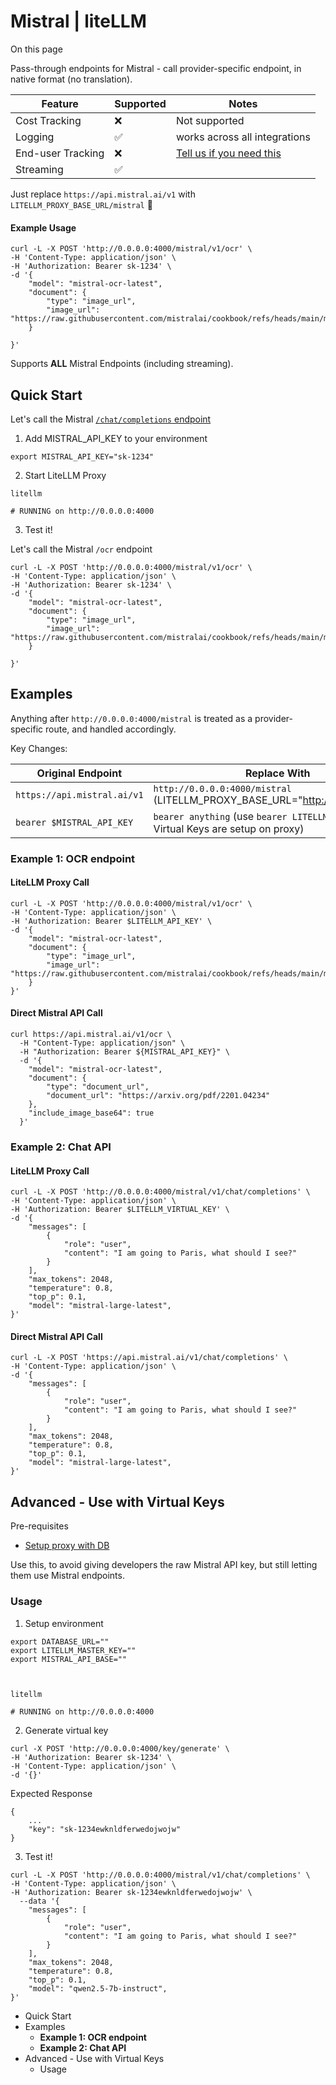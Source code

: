 # Mistral | liteLLM

On this page

Pass-through endpoints for Mistral - call provider-specific endpoint, in native format (no translation).

Feature| Supported| Notes  
---|---|---  
Cost Tracking| ❌| Not supported  
Logging| ✅| works across all integrations  
End-user Tracking| ❌| [Tell us if you need this](https://github.com/BerriAI/litellm/issues/new)  
Streaming| ✅|   
  
Just replace `https://api.mistral.ai/v1` with `LITELLM_PROXY_BASE_URL/mistral` 🚀

#### **Example Usage**​
    
    
    curl -L -X POST 'http://0.0.0.0:4000/mistral/v1/ocr' \  
    -H 'Content-Type: application/json' \  
    -H 'Authorization: Bearer sk-1234' \  
    -d '{  
        "model": "mistral-ocr-latest",  
        "document": {  
            "type": "image_url",  
            "image_url": "https://raw.githubusercontent.com/mistralai/cookbook/refs/heads/main/mistral/ocr/receipt.png"  
        }  
      
    }'  
    

Supports **ALL** Mistral Endpoints (including streaming).

## Quick Start​

Let's call the Mistral [`/chat/completions` endpoint](https://docs.mistral.ai/api/#tag/chat/operation/chat_completion_v1_chat_completions_post)

  1. Add MISTRAL_API_KEY to your environment

    
    
    export MISTRAL_API_KEY="sk-1234"  
    

  2. Start LiteLLM Proxy

    
    
    litellm  
      
    # RUNNING on http://0.0.0.0:4000  
    

  3. Test it!

Let's call the Mistral `/ocr` endpoint
    
    
    curl -L -X POST 'http://0.0.0.0:4000/mistral/v1/ocr' \  
    -H 'Content-Type: application/json' \  
    -H 'Authorization: Bearer sk-1234' \  
    -d '{  
        "model": "mistral-ocr-latest",  
        "document": {  
            "type": "image_url",  
            "image_url": "https://raw.githubusercontent.com/mistralai/cookbook/refs/heads/main/mistral/ocr/receipt.png"  
        }  
      
    }'  
    

## Examples​

Anything after `http://0.0.0.0:4000/mistral` is treated as a provider-specific route, and handled accordingly.

Key Changes:

**Original Endpoint**| **Replace With**  
---|---  
`https://api.mistral.ai/v1`| `http://0.0.0.0:4000/mistral` (LITELLM_PROXY_BASE_URL="<http://0.0.0.0:4000>")  
`bearer $MISTRAL_API_KEY`| `bearer anything` (use `bearer LITELLM_VIRTUAL_KEY` if Virtual Keys are setup on proxy)  
  
### **Example 1: OCR endpoint**​

#### LiteLLM Proxy Call​
    
    
    curl -L -X POST 'http://0.0.0.0:4000/mistral/v1/ocr' \  
    -H 'Content-Type: application/json' \  
    -H 'Authorization: Bearer $LITELLM_API_KEY' \  
    -d '{  
        "model": "mistral-ocr-latest",  
        "document": {  
            "type": "image_url",  
            "image_url": "https://raw.githubusercontent.com/mistralai/cookbook/refs/heads/main/mistral/ocr/receipt.png"  
        }  
    }'  
    

#### Direct Mistral API Call​
    
    
    curl https://api.mistral.ai/v1/ocr \  
      -H "Content-Type: application/json" \  
      -H "Authorization: Bearer ${MISTRAL_API_KEY}" \  
      -d '{  
        "model": "mistral-ocr-latest",  
        "document": {  
            "type": "document_url",  
            "document_url": "https://arxiv.org/pdf/2201.04234"  
        },  
        "include_image_base64": true  
      }'  
    

### **Example 2: Chat API**​

#### LiteLLM Proxy Call​
    
    
    curl -L -X POST 'http://0.0.0.0:4000/mistral/v1/chat/completions' \  
    -H 'Content-Type: application/json' \  
    -H 'Authorization: Bearer $LITELLM_VIRTUAL_KEY' \  
    -d '{  
        "messages": [  
            {  
                "role": "user",  
                "content": "I am going to Paris, what should I see?"  
            }  
        ],  
        "max_tokens": 2048,  
        "temperature": 0.8,  
        "top_p": 0.1,  
        "model": "mistral-large-latest",  
    }'  
    

#### Direct Mistral API Call​
    
    
    curl -L -X POST 'https://api.mistral.ai/v1/chat/completions' \  
    -H 'Content-Type: application/json' \  
    -d '{  
        "messages": [  
            {  
                "role": "user",  
                "content": "I am going to Paris, what should I see?"  
            }  
        ],  
        "max_tokens": 2048,  
        "temperature": 0.8,  
        "top_p": 0.1,  
        "model": "mistral-large-latest",  
    }'  
    

## Advanced - Use with Virtual Keys​

Pre-requisites

  * [Setup proxy with DB](/docs/proxy/virtual_keys#setup)

Use this, to avoid giving developers the raw Mistral API key, but still letting them use Mistral endpoints.

### Usage​

  1. Setup environment

    
    
    export DATABASE_URL=""  
    export LITELLM_MASTER_KEY=""  
    export MISTRAL_API_BASE=""  
    
    
    
    litellm  
      
    # RUNNING on http://0.0.0.0:4000  
    

  2. Generate virtual key

    
    
    curl -X POST 'http://0.0.0.0:4000/key/generate' \  
    -H 'Authorization: Bearer sk-1234' \  
    -H 'Content-Type: application/json' \  
    -d '{}'  
    

Expected Response
    
    
    {  
        ...  
        "key": "sk-1234ewknldferwedojwojw"  
    }  
    

  3. Test it!

    
    
    curl -L -X POST 'http://0.0.0.0:4000/mistral/v1/chat/completions' \  
    -H 'Content-Type: application/json' \  
    -H 'Authorization: Bearer sk-1234ewknldferwedojwojw' \  
      --data '{  
        "messages": [  
            {  
                "role": "user",  
                "content": "I am going to Paris, what should I see?"  
            }  
        ],  
        "max_tokens": 2048,  
        "temperature": 0.8,  
        "top_p": 0.1,  
        "model": "qwen2.5-7b-instruct",  
    }'  
    

  * Quick Start
  * Examples
    * **Example 1: OCR endpoint**
    * **Example 2: Chat API**
  * Advanced - Use with Virtual Keys
    * Usage